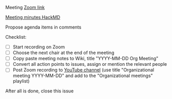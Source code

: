 Meeting [Zoom link](https://virtualscienceforum-org.zoom.us/j/99082931800?pwd=UU81ZFAwaEk0ZXRTVnhuWHdmRURWUT09)

[Meeting minutes HackMD]({{hackmd}})

Propose agenda items in comments

Checklist:
- [ ] Start recording on Zoom
- [ ] Choose the next chair at the end of the meeting
- [ ] Copy paste meeting notes to Wiki, title "YYYY-MM-DD Org Meeting"
- [ ] Convert all action points to issues, assign or mention the relevant people
- [ ] Post Zoom recording to [YouTube channel](https://www.youtube.com/channel/UCvQEx4iW7u_x3jX742kUZLw) (use title "Organizational meeting YYYY-MM-DD" and add to the "Organizational meetings" playlist)

After all is done, close this issue
